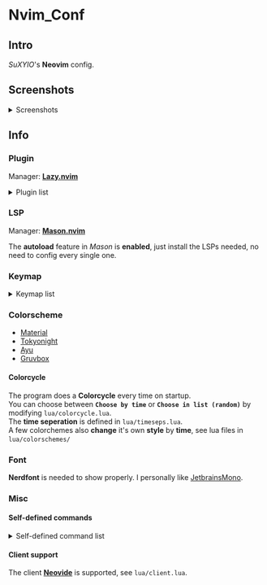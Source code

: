 # Nvim_Conf

## Intro

_SuXYIO_'s __Neovim__ config. 

## Screenshots

<details>
<summary>Screenshots</summary>

> Editing markdown with _tree view_, _code outline_, _telescope_ on, _tokyonight_ colorscheme. 
![Screenshot0](./media/Screenshot0.png)

> Editing a C source file and checking for _code actions_, with _code outline_ on, _material_ colorscheme. 
![Screenshot1](./media/Screenshot1.png)

> Editing markdown with _lazygit_ window on, _material_ colorscheme. 
![Screenshot2](./media/Screenshot2.png)

</details>

## Info

### Plugin

Manager: __[Lazy.nvim](https://github.com/folke/lazy.nvim)__

<details>
<summary>Plugin list</summary>

| Plugin | Description | Lazy |
| ------ | ----------- | ---- |
| [Autopairs](https://github.com/windwp/nvim-autopairs) | Better insert experience for __paired characters__ | Event`InsertEnter` |
| [Codeium](https://github.com/Exafunction/codeium.nvim) | Provide __AI__ assist | Cmd `Codeium` |
| [Dashboard](https://github.com/nvimdev/dashboard-nvim) | Startup __dashboard__ | Event `VimEnter` |
| [GitSign](https://github.com/lewis6991/gitsigns.nvim) | Show __changes for git__ | Event `VimEnter` |
| [LazyGit](https://github.com/kdheepak/lazygit.nvim) | Provide __LazyGit__ integration | Keys <kbd>Leader</kbd>-<kbd>D</kbd>; Cmd `LazyGit` |
| [LeetCode](https://github.com/kawre/leetcode.nvim) | __Leetcode__ inside nvim | Cmd `Leet` |
| [LspConfig](https://github.com/neovim/nvim-lspconfig) | Provide __LSP configuration__ | Event `VimEnter` |
| [LspSaga](https://github.com/nvimdev/lspsaga.nvim) | Better __LSP experience__ | Event `VimEnter` |
| [Lualine](https://github.com/nvim-lualine/lualine.nvim) | Provide fancy __lines and tabs__ | Event `VimEnter` |
| [Mason](https://github.com/williamboman/mason.nvim) | __Install LSPs__ | Event `VimEnter` |
| [MarkdownPreview](https://github.com/iamcco/markdown-preview.nvim) | Preview __markdown__ files | Cmd `MarkdownPreviewToggle, MarkdownPreview, MarkdownPreviewStop`; Ft `markdown` |
| [NvimCmp](https://github.com/hrsh7th/nvim-cmp) | Provide __completion__ | Event `InsertEnter` |
| [NvimTree](https://github.com/nvim-tree/nvim-tree.lua) | Provide __tree__ view | Keys <kbd>Ctrl</kbd>-<kbd>F</kbd> |
| [Telescope](https://github.com/nvim-telescope/telescope.nvim) | __Find__ files | Cmd `Telescope` |
| [TodoComments](https://github.com/folke/todo-comments.nvim) | Highlight __todo__ comments | Event `VimEnter` |
| [Transparent](https://github.com/xiyaowong/transparent.nvim) | Provide __transparent__ background | Event `VimEnter` |

</details>

### LSP

Manager: __[Mason.nvim](https://github.com/williamboman/mason.nvim)__

The __autoload__ feature in _Mason_ is __enabled__, just install the LSPs needed, no need to config every single one. 

### Keymap

<details>
<summary>Keymap list</summary>

__Note__: The single __characters__ here are all __capital__, which represents the key on the keyboard, capital key will be represented with <kbd>Shift</kbd>. 

#### Base

| Mode | Key | Map | Description |
| ---- | --- | --- | ----------- |
| / | <kbd>;</kbd> | `leader` | __Leader__ key |
| N | <kbd>Cmd</kbd>-<kbd>C</kbd> | `"+y` | __Copy__ to system clipboard |
| N | <kbd>Cmd</kbd>-<kbd>V</kbd> | `"+P` | __Paste__ from system clipboard in normal mode |
| I | <kbd>Cmd</kbd>-<kbd>V</kbd> | `<Esc>"+P` | __Paste__ from system clipboard in insert mode |
| N | <kbd>Cmd</kbd>-<kbd>S</kbd> | `<CMD>w<CR>` | __Save__ file |
| I | <kbd>j</kbd><kbd>L</kbd> | `<Esc>` | __Escape__ from insert mode |
| N | <kbd>Space</kbd> | `:` | Go to __command__ mode |
| N | <kbd>Ctrl</kbd>-<kbd>K</kbd> | `ddkP` | __Move line__ up |
| N | <kbd>Ctrl</kbd>-<kbd>J</kbd> | `ddp` | __Move line__ down |
| N | <kbd>Esc</kbd> | `<CMD>noh<CR>` | Remove __highlight__ (clear search highlight) |
| N | <kbd>Leader</kbd>-<kbd>J</kbd> | `<CMD>bn<CR>` | Switch __buffer__ |
| N | <kbd>Leader</kbd>-<kbd>K</kbd> | `<CMD>bd<CR>` | Close __buffer__ |
| N | <kbd>Ctrl</kbd>-<kbd>L</kbd> | `<CMD>terminal<CR>` | Open __terminal__ |
| N | <kbd>Leader</kbd><kbd>W</kbd> | `<C-w>` | __Window__ control |
| T | <kbd>J</kbd><kbd>K</kbd> | `<C-\\><C-n>` | __Escape__ from terminal mode |

#### Plugin

| Plugin | Mode | Key | Map | Description |
| ------ | ---- | --- | --- | ----------- |
| LazyGit | N | <kbd>Leader</kbd>-<kbd>D</kbd> | `<CMD>LazyGit<CR>` | Toggle __LazyGit__ |
| LspSaga | N | <kbd>[</kbd><kbd>E</kbd> | `<CMD>Lspsaga diagnostic_jump_next<CR>` | __Jump__ to next __diagnostic__ |
| LspSaga | N | <kbd>[</kbd><kbd>Shift</kbd>-<kbd>E</kbd> | `<CMD>Lspsaga diagnostic_jump_next<CR>` | __Jump__ to previous __diagnostic__ |
| LspSaga | N | <kbd>Leader</kbd>-<kbd>A</kbd> | `<CMD>Lspsaga code_action<CR>` | Show __actions__ of code |
| LspSaga | N | <kbd>Leader</kbd>-<kbd>S</kbd> | `<CMD>Lspsaga outline<CR>` | Show __outline__(structure) of code |
| LspSaga | N | <kbd>Leader</kbd>-<kbd>V</kbd> | `<CMD>Lspsaga peek_definition<CR>` | Peek __definition__ |
| MarkdownPreview | N | <kbd>Leader</kbd>-<kbd>D</kbd> | `<CMD>MarkdownPreviewToggle<CR>` | Toggle __markdown__ preview |
| NvimCmp | I | <kbd>Enter</kbd> | `cmp.mapping.confirm({select = true})` | Confirm __completion__ |
| NvimCmp | I | <kbd>Tab</kbd> | `cmp.mapping.abort()` | Abort __completion__ |
| NvimTree | N | <kbd>Leader</kbd>-<kbd>F</kbd> | `<CMD>NvimTreeToggle<CR>` | Toggle __tree__ view |
| Telescope | N | <kbd>f</kbd><kbd>f</kbd> | `<CMD>Telescope find_files<CR>` | __Telescope__ find files |
| TodoComments | N | <kbd>[</kbd><kbd>T</kbd> | `require("todo-comments").jump_next()` | __Jump__ to next __todo__ |
| Transparent | N | <kbd>T</kbd> | `<CMD>TransparentToggle<CR>` | __Transparent__ toggle |

</details>

### Colorscheme

- [Material](https://github.com/marko-cerovac/material.nvim)
- [Tokyonight](https://github.com/folke/tokyonight.nvim)
- [Ayu](https://github.com/Luxed/ayu-vim)
- [Gruvbox](https://github.com/morhetz/gruvbox)

#### Colorcycle

The program does a __Colorcycle__ every time on startup.  
You can choose between __`Choose by time`__ or __`Choose in list (random)`__ by modifying `lua/colorcycle.lua`.  
The __time seperation__ is defined in `lua/timeseps.lua`.  
A few colorchemes also __change__ it's own __style__ by __time__, see lua files in `lua/colorschemes/`

### Font

__Nerdfont__ is needed to show properly. 
I personally like [JetbrainsMono](https://www.jetbrains.com/lp/mono/). 

### Misc

#### Self-defined commands

<details>
<summary>Self-defined command list</summary>

| Command | Operation | Description |
| ------- | --------- | ----------- |
| `Hex` | `%!xxd` | Convert buffer raw to __hex__ code |
| `Dehex` | `%!xxd -r` | Convert buffer hex code to __raw__ |

</details>

#### Client support

The client __[Neovide](https://neovide.dev/)__ is supported, see `lua/client.lua`. 

